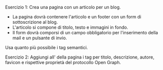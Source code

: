 Esercizio 1:
Crea una pagina con un articolo per un blog.
 - La pagina dovrà contenere l'articolo e un footer con un form di sottoscrizione al blog. 
 - L'articolo si compone di titolo, testo e immagini in fondo.
 - Il form dovrà comporsi di un campo obbligatorio per l'inserimento della mail e un pulsante di invio. 

 
Usa quanto più possibile i tag semantici.

Esercizio 2:
Aggiungi all'<head> della pagina i tag per titolo, descrizione, autore, favicon e rispettive proprietà del protocollo Open Graph.